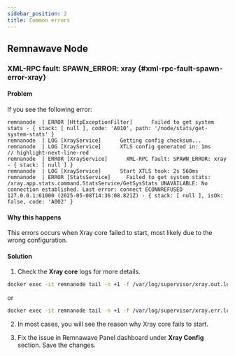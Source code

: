 ```yaml
---
sidebar_position: 2
title: Common errors
---
```


## Remnawave Node

### XML-RPC fault: SPAWN_ERROR: xray {#xml-rpc-fault-spawn-error-xray}

#### Problem

If you see the following error:

```title="cd /opt/remnanode && docker compose logs -f -t"
remnanode  | ERROR [HttpExceptionFilter]      Failed to get system stats - { stack: [ null ], code: 'A010', path: '/node/stats/get-system-stats' }
remnanode  | LOG [XrayService]      Getting config checksum...
remnanode  | LOG [XrayService]      XTLS config generated in: 1ms
// highlight-next-line-red
remnanode  | ERROR [XrayService]      XML-RPC fault: SPAWN_ERROR: xray - { stack: [ null ] }
remnanode  | LOG [XrayService]      Start XTLS took: 2s 568ms
remnanode  | ERROR [StatsService]     Failed to get system stats: /xray.app.stats.command.StatsService/GetSysStats UNAVAILABLE: No connection established. Last error: connect ECONNREFUSED 127.0.0.1:61000 (2025-05-08T14:36:08.821Z) - { stack: [ null ], isOk: false, code: 'A002' }
```

#### Why this happens

This errors occurs when Xray core failed to start, most likely due to the wrong configuration.

#### Solution

1. Check the **Xray core** logs for more details.

```bash
docker exec -it remnanode tail -n +1 -f /var/log/supervisor/xray.out.log
```

or

```bash
docker exec -it remnanode tail -n +1 -f /var/log/supervisor/xray.err.log
```

2. In most cases, you will see the reason why Xray core fails to start.

3. Fix the issue in Remnawave Panel dashboard under **Xray Config** section. Save the changes.
